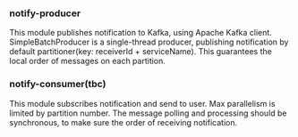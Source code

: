 ### notify-producer
This module publishes notification to Kafka, using Apache Kafka client.    
SimpleBatchProducer is a single-thread producer, publishing notification by default partitioner(key: receiverId + serviceName). This guarantees the local order of messages on each partition.

### notify-consumer(tbc)
This module subscribes notification and send to user. Max parallelism is limited by partition number. The message polling and processing should be synchronous, to make sure the order of receiving notification.